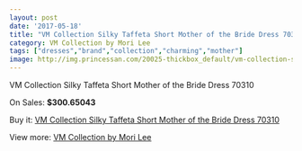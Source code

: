 ```yaml
---
layout: post
date: '2017-05-18'
title: "VM Collection Silky Taffeta Short Mother of the Bride Dress 70310"
category: VM Collection by Mori Lee
tags: ["dresses","brand","collection","charming","mother"]
image: http://img.princessan.com/20025-thickbox_default/vm-collection-silky-taffeta-short-mother-of-the-bride-dress-70310.jpg
---
```

VM Collection Silky Taffeta Short Mother of the Bride Dress 70310

On Sales: **$300.65043**
<a href="https://www.princessan.com/en/vm-collection-by-mori-lee/8952-vm-collection-silky-taffeta-short-mother-of-the-bride-dress-70310.html"><amp-img layout="responsive" width="600" height="600" src="//img.princessan.com/20025-thickbox_default/vm-collection-silky-taffeta-short-mother-of-the-bride-dress-70310.jpg" alt="VM Collection Silky Taffeta Short Mother of the Bride Dress 70310 0" /></a>
<a href="https://www.princessan.com/en/vm-collection-by-mori-lee/8952-vm-collection-silky-taffeta-short-mother-of-the-bride-dress-70310.html"><amp-img layout="responsive" width="600" height="600" src="//img.princessan.com/20027-thickbox_default/vm-collection-silky-taffeta-short-mother-of-the-bride-dress-70310.jpg" alt="VM Collection Silky Taffeta Short Mother of the Bride Dress 70310 1" /></a>
<a href="https://www.princessan.com/en/vm-collection-by-mori-lee/8952-vm-collection-silky-taffeta-short-mother-of-the-bride-dress-70310.html"><amp-img layout="responsive" width="600" height="600" src="//img.princessan.com/20026-thickbox_default/vm-collection-silky-taffeta-short-mother-of-the-bride-dress-70310.jpg" alt="VM Collection Silky Taffeta Short Mother of the Bride Dress 70310 2" /></a>

Buy it: [VM Collection Silky Taffeta Short Mother of the Bride Dress 70310](https://www.princessan.com/en/vm-collection-by-mori-lee/8952-vm-collection-silky-taffeta-short-mother-of-the-bride-dress-70310.html "VM Collection Silky Taffeta Short Mother of the Bride Dress 70310")

View more: [VM Collection by Mori Lee](https://www.princessan.com/en/73-vm-collection-by-mori-lee "VM Collection by Mori Lee")